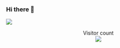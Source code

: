 ### Hi there 👋


<a href="https://www.linkedin.com/in/romanalisoy/" target="_blank">
  <img src="https://github-readme-stats.vercel.app/api?username=romanalisoy&count_private=true&show_icons=true&theme=tokyonight&hide=prs">
</a>

<p align="center"> 
  Visitor count<br>
  <img src="https://profile-counter.glitch.me/romanalisoy/count.svg" />
</p>
<!--
**romanalisoy/romanalisoy** is a ✨ _special_ ✨ repository because its `README.md` (this file) appears on your GitHub profile.



Here are some ideas to get you started:

- 🔭 I’m currently working on ...
- 🌱 I’m currently learning ...
- 👯 I’m looking to collaborate on ...
- 🤔 I’m looking for help with ...
- 💬 Ask me about ...
- 📫 How to reach me: ...
- 😄 Pronouns: ...
- ⚡ Fun fact: ...
-->

